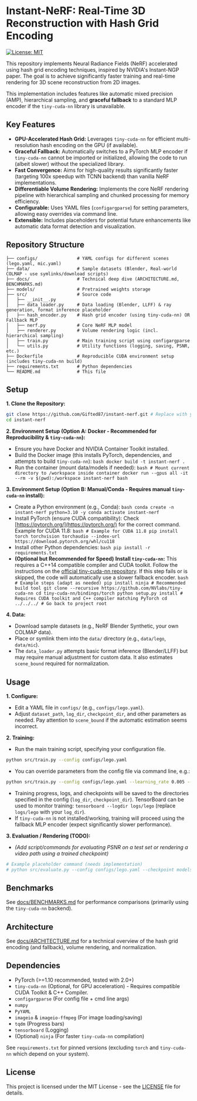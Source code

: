 
# Instant-NeRF: Real-Time 3D Reconstruction with Hash Grid Encoding

[![License: MIT](https://img.shields.io/badge/License-MIT-yellow.svg)](https://opensource.org/licenses/MIT) <!-- Add a LICENSE file -->

This repository implements Neural Radiance Fields (NeRF) accelerated using hash grid encoding techniques, inspired by NVIDIA's Instant-NGP paper. The goal is to achieve significantly faster training and real-time rendering for 3D scene reconstruction from 2D images.

This implementation includes features like automatic mixed precision (AMP), hierarchical sampling, and **graceful fallback** to a standard MLP encoder if the `tiny-cuda-nn` library is unavailable.

## Key Features

*   **GPU-Accelerated Hash Grid:** Leverages `tiny-cuda-nn` for efficient multi-resolution hash encoding on the GPU (if available).
*   **Graceful Fallback:** Automatically switches to a PyTorch MLP encoder if `tiny-cuda-nn` cannot be imported or initialized, allowing the code to run (albeit slower) without the specialized library.
*   **Fast Convergence:** Aims for high-quality results significantly faster (targeting 100x speedup with TCNN backend) than vanilla NeRF implementations.
*   **Differentiable Volume Rendering:** Implements the core NeRF rendering pipeline with hierarchical sampling and chunked processing for memory efficiency.
*   **Configurable:** Uses YAML files (`configargparse`) for setting parameters, allowing easy overrides via command line.
*   **Extensible:** Includes placeholders for potential future enhancements like automatic data format detection and visualization.

## Repository Structure

```
├── configs/               # YAML configs for different scenes (lego.yaml, mic.yaml)
├── data/                  # Sample datasets (Blender, Real-world COLMAP - use symlinks/download scripts)
├── docs/                  # Technical deep dive (ARCHITECTURE.md, BENCHMARKS.md)
├── models/                # Pretrained weights storage
├── src/                   # Source code
│   ├── __init__.py
│   ├── data_loader.py     # Data loading (Blender, LLFF) & ray generation, format inference placeholder
│   ├── hash_encoder.py    # Hash grid encoder (using tiny-cuda-nn) OR Fallback MLP
│   ├── nerf.py            # Core NeRF MLP model
│   ├── renderer.py        # Volume rendering logic (incl. hierarchical sampling)
│   ├── train.py           # Main training script using configargparse
│   └── utils.py           # Utility functions (logging, saving, PSNR, etc.)
├── Dockerfile             # Reproducible CUDA environment setup (includes tiny-cuda-nn build)
├── requirements.txt       # Python dependencies
└── README.md              # This file
```

## Setup

**1. Clone the Repository:**
```bash
git clone https://github.com/Gifted87/instant-nerf.git # Replace with your repo URL
cd instant-nerf
```

**2. Environment Setup (Option A: Docker - Recommended for Reproducibility & `tiny-cuda-nn`):**
   *   Ensure you have Docker and NVIDIA Container Toolkit installed.
   *   Build the Docker image (this installs PyTorch, dependencies, and attempts to build `tiny-cuda-nn`):
    ```bash
    docker build -t instant-nerf .
    ```
   *   Run the container (mount data/models if needed):
    ```bash
    # Mount current directory to /workspace inside container
    docker run --gpus all -it --rm -v $(pwd):/workspace instant-nerf bash
    ```

**3. Environment Setup (Option B: Manual/Conda - Requires manual `tiny-cuda-nn` install):**
   *   Create a Python environment (e.g., Conda):
    ```bash
    conda create -n instant-nerf python=3.10 -y
    conda activate instant-nerf
    ```
   *   Install PyTorch (ensure CUDA compatibility): Check [https://pytorch.org/](https://pytorch.org/) for the correct command. Example for CUDA 11.8:
    ```bash
    # Example for CUDA 11.8
    pip install torch torchvision torchaudio --index-url https://download.pytorch.org/whl/cu118
    ```
   *   Install other Python dependencies:
    ```bash
    pip install -r requirements.txt
    ```
   *   **(Optional but Recommended for Speed)** **Install `tiny-cuda-nn`:** This requires a C++14 compatible compiler and CUDA toolkit. Follow the instructions on the [official tiny-cuda-nn repository](https://github.com/NVlabs/tiny-cuda-nn). If this step fails or is skipped, the code will automatically use a slower fallback encoder.
    ```bash
    # Example steps (adapt as needed)
    pip install ninja # Recommended build tool
    git clone --recursive https://github.com/NVlabs/tiny-cuda-nn
    cd tiny-cuda-nn/bindings/torch
    python setup.py install # Requires CUDA toolkit and C++ compiler matching PyTorch
    cd ../../../ # Go back to project root
    ```

**4. Data:**
   *   Download sample datasets (e.g., NeRF Blender Synthetic, your own COLMAP data).
   *   Place or symlink them into the `data/` directory (e.g., `data/lego`, `data/mic`).
   *   The `data_loader.py` attempts basic format inference (Blender/LLFF) but may require manual adjustment for custom data. It also estimates `scene_bound` required for normalization.

## Usage

**1. Configure:**
   *   Edit a YAML file in `configs/` (e.g., `configs/lego.yaml`).
   *   Adjust `dataset_path`, `log_dir`, `checkpoint_dir`, and other parameters as needed. Pay attention to `scene_bound` if the automatic estimation seems incorrect.

**2. Training:**
   *   Run the main training script, specifying your configuration file.
   ```bash
   python src/train.py --config configs/lego.yaml
   ```
   *   You can override parameters from the config file via command line, e.g.:
   ```bash
   python src/train.py --config configs/lego.yaml --learning_rate 0.005 --num_iterations 50000
   ```
   *   Training progress, logs, and checkpoints will be saved to the directories specified in the config (`log_dir`, `checkpoint_dir`). TensorBoard can be used to monitor training: `tensorboard --logdir logs/lego` (replace `logs/lego` with your `log_dir`).
   *   If `tiny-cuda-nn` is not installed/working, training will proceed using the fallback MLP encoder (expect significantly slower performance).

**3. Evaluation / Rendering (TODO):**
   *   *(Add script/commands for evaluating PSNR on a test set or rendering a video path using a trained checkpoint)*
   ```bash
   # Example placeholder command (needs implementation)
   # python src/evaluate.py --config configs/lego.yaml --checkpoint models/lego/final.pth --output_dir renders/lego
   ```

## Benchmarks

See [docs/BENCHMARKS.md](docs/BENCHMARKS.md) for performance comparisons (primarily using the `tiny-cuda-nn` backend).

## Architecture

See [docs/ARCHITECTURE.md](docs/ARCHITECTURE.md) for a technical overview of the hash grid encoding (and fallback), volume rendering, and normalization.

## Dependencies

*   PyTorch (>=1.10 recommended, tested with 2.0+)
*   `tiny-cuda-nn` (Optional, for GPU acceleration) - Requires compatible CUDA Toolkit & C++ Compiler.
*   `configargparse` (For config file + cmd line args)
*   `numpy`
*   `PyYAML`
*   `imageio` & `imageio-ffmpeg` (For image loading/saving)
*   `tqdm` (Progress bars)
*   `tensorboard` (Logging)
*   (Optional) `ninja` (For faster `tiny-cuda-nn` compilation)

See `requirements.txt` for pinned versions (excluding `torch` and `tiny-cuda-nn` which depend on your system).

## License

This project is licensed under the MIT License - see the [LICENSE](LICENSE) file for details.

